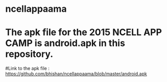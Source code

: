 # ncellappaama
# The apk file for the 2015 NCELL APP CAMP is android.apk in this repository. 
#Link to the apk file : https://github.com/bhishan/ncellappaama/blob/master/android.apk
